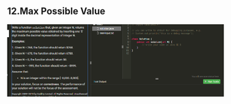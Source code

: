 ## 12.Max Possible Value

![](https://github.com/junj0619/CodeLab/blob/master/src/CS1802/_MS/OA/_img/012.MaxPossibleValue.png)
